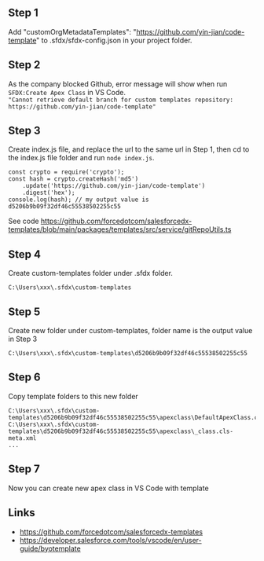 ## Step 1
Add "customOrgMetadataTemplates": "https://github.com/yin-jian/code-template" to .sfdx/sfdx-config.json in your project folder.
## Step 2
As the company blocked Github, error message will show when run ```SFDX:Create Apex Class``` in VS Code.  
```"Cannot retrieve default branch for custom templates repository: https://github.com/yin-jian/code-template"```

## Step 3
Create index.js file, and replace the url to the same url in Step 1, then cd to the index.js file folder and run  ```node index.js```.  
```
const crypto = require('crypto');  
const hash = crypto.createHash('md5')  
    .update('https://github.com/yin-jian/code-template')  
    .digest('hex');  
console.log(hash); // my output value is d5206b9b09f32df46c55538502255c55
```
See code  https://github.com/forcedotcom/salesforcedx-templates/blob/main/packages/templates/src/service/gitRepoUtils.ts

## Step 4
Create custom-templates folder under .sfdx folder.
```
C:\Users\xxx\.sfdx\custom-templates
```

## Step 5
Create new folder under custom-templates, folder name is the output value in Step 3
```
C:\Users\xxx\.sfdx\custom-templates\d5206b9b09f32df46c55538502255c55
```

## Step 6
Copy template folders to this new folder
```
C:\Users\xxx\.sfdx\custom-templates\d5206b9b09f32df46c55538502255c55\apexclass\DefaultApexClass.cls
C:\Users\xxx\.sfdx\custom-templates\d5206b9b09f32df46c55538502255c55\apexclass\_class.cls-meta.xml
...
```

## Step 7
Now you can create new apex class in VS Code with template

## Links
* https://github.com/forcedotcom/salesforcedx-templates
* https://developer.salesforce.com/tools/vscode/en/user-guide/byotemplate
